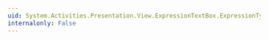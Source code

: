 ```yaml
---
uid: System.Activities.Presentation.View.ExpressionTextBox.ExpressionTypeProperty
internalonly: False
---
```

